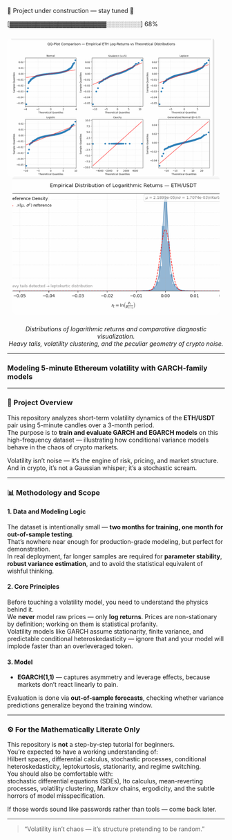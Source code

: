 🚧 Project under construction — stay tuned 🚧

[▓▓▓▓▓▓▓▓▓▓▓▓▓▓▓▓▓▓▓▓▓▓░░░░░░░░] 68%

<div align="center" style="margin-top:25px; margin-bottom:25px;">

<img src="plots/DISTRIBUTIONS.png" width="480" height="320" style="margin-right:25px; opacity:0.95; vertical-align:middle; object-fit:cover; border-radius:6px;">
<img src="plots/LOG_RET_DIST.png" width="480" height="320" style="opacity:0.95; vertical-align:middle; object-fit:cover; border-radius:6px;">

</div>

<p align="center">
  <i>Distributions of logarithmic returns and comparative diagnostic visualization.<br>
  Heavy tails, volatility clustering, and the peculiar geometry of crypto noise.</i>
</p>

---

### Modeling 5-minute Ethereum volatility with GARCH-family models

---

### 🧩 Project Overview

This repository analyzes short-term volatility dynamics of the **ETH/USDT** pair using 5-minute candles over a 3-month period.  
The purpose is to **train and evaluate GARCH and EGARCH models** on this high-frequency dataset — illustrating how conditional variance models behave in the chaos of crypto markets.

Volatility isn’t noise — it’s the engine of risk, pricing, and market structure.  
And in crypto, it’s not a Gaussian whisper; it’s a stochastic scream.

---

### 📊 Methodology and Scope

#### 1. Data and Modeling Logic

The dataset is intentionally small — **two months for training, one month for out-of-sample testing**.  
That’s nowhere near enough for production-grade modeling, but perfect for demonstration.  
In real deployment, far longer samples are required for **parameter stability**, **robust variance estimation**, and to avoid the statistical equivalent of wishful thinking.

#### 2. Core Principles

Before touching a volatility model, you need to understand the physics behind it.  
We **never** model raw prices — only **log returns**. Prices are non-stationary by definition; working on them is statistical profanity.  
Volatility models like GARCH assume stationarity, finite variance, and predictable conditional heteroskedasticity — ignore that and your model will implode faster than an overleveraged token.

#### 3. Model

- **EGARCH(1,1)** — captures asymmetry and leverage effects, because markets don’t react linearly to pain.

Evaluation is done via **out-of-sample forecasts**, checking whether variance predictions generalize beyond the training window.

---

### ⚙️ For the Mathematically Literate Only

This repository is **not** a step-by-step tutorial for beginners.  
You’re expected to have a working understanding of:  
Hilbert spaces, differential calculus, stochastic processes, conditional heteroskedasticity, leptokurtosis, stationarity, and regime switching.  
You should also be comfortable with:  
stochastic differential equations (SDEs), Ito calculus, mean-reverting processes, volatility clustering, Markov chains, ergodicity, and the subtle horrors of model misspecification.

If those words sound like passwords rather than tools — come back later.

---

> “Volatility isn’t chaos — it’s structure pretending to be random.”
